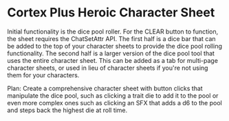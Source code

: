 





<!DOCTYPE html>

<html lang="en">
 

<h1>Cortex Plus Heroic Character Sheet</h1>

<p>
Initial functionality is the dice pool roller. For the CLEAR button to function, the sheet requires the ChatSetAttr API. The first half is a dice bar that can be added to the top of your character sheets to provide the dice pool rolling functionality. The second half is a larger version of the dice pool tool that uses the entire character sheet. This can be added as a tab for multi-page character sheets, or used in lieu of character sheets if you're not using them for your characters.
</p>

<p>
Plan: Create a comprehensive character sheet with button clicks that manipulate the dice pool, such as clicking a trait die to add it to the pool or even more complex ones such as clicking an SFX that adds a d6 to the pool and steps back the highest die at roll time.
<p>
